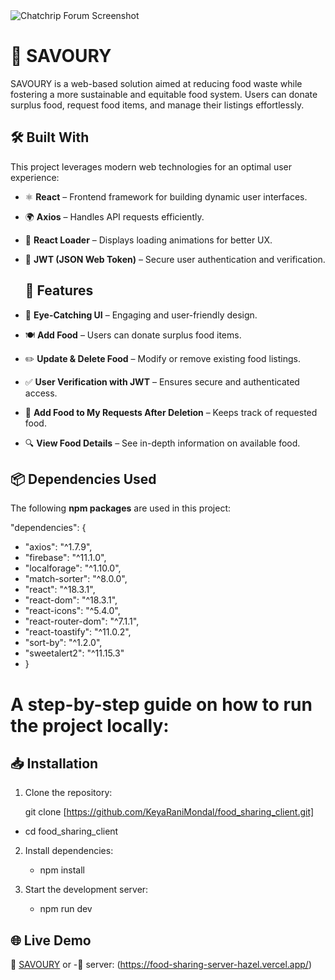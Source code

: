 
<img class="screenshot" src="https://github.com/user-attachments/assets/599b55a2-31c4-47a3-bd25-4021525df1bc" alt="Chatchrip Forum Screenshot">


# 🥗 SAVOURY

 SAVOURY is a web-based solution aimed at reducing food waste while fostering a more sustainable and equitable food system. Users can donate surplus food, request food items, and manage their listings effortlessly.

## 🛠 Built With  

This project leverages modern web technologies for an optimal user experience:  

- ⚛️ **React** – Frontend framework for building dynamic user interfaces.  
- 🌍 **Axios** – Handles API requests efficiently.  
- 🔄 **React Loader** – Displays loading animations for better UX.  
- 🔑 **JWT (JSON Web Token)** – Secure user authentication and verification.  

  ## 🚀 Features  

- 🎨 **Eye-Catching UI** – Engaging and user-friendly design.  
- 🍽️ **Add Food** – Users can donate surplus food items.  
- ✏️ **Update & Delete Food** – Modify or remove existing food listings.  
- ✅ **User Verification with JWT** – Ensures secure and authenticated access.  
- 📌 **Add Food to My Requests After Deletion** – Keeps track of requested food.  
- 🔍 **View Food Details** – See in-depth information on available food.  

## 📦 Dependencies Used  

The following **npm packages** are used in this project:  

 "dependencies": {
   - "axios": "^1.7.9",
   - "firebase": "^11.1.0",
   - "localforage": "^1.10.0",
   - "match-sorter": "^8.0.0",
  -  "react": "^18.3.1",
   - "react-dom": "^18.3.1",
  -  "react-icons": "^5.4.0",
  -  "react-router-dom": "^7.1.1",
   - "react-toastify": "^11.0.2",
   - "sort-by": "^1.2.0",
  -  "sweetalert2": "^11.15.3"
-  }
  
# A step-by-step guide on how to run the project locally:
## 📥 Installation

1. Clone the repository:

   git clone [https://github.com/KeyaRaniMondal/food_sharing_client.git]
  - cd food_sharing_client
   
2. Install dependencies:
    - npm install
      
3. Start the development server:
   - npm run dev

## 🌐 Live Demo
🔗 [SAVOURY]( https://food-sharing-1d765.web.app/)
or
-🔗 server: (https://food-sharing-server-hazel.vercel.app/)
